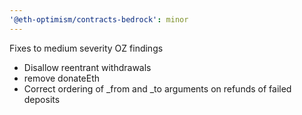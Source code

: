 ```yaml
---
'@eth-optimism/contracts-bedrock': minor
---
```


Fixes to medium severity OZ findings

- Disallow reentrant withdrawals
- remove donateEth
- Correct ordering of \_from and \_to arguments on refunds of failed deposits
